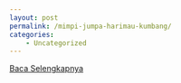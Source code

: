 ```yaml
---
layout: post
permalink: /mimpi-jumpa-harimau-kumbang/
categories:
    - Uncategorized
---
```


[Baca Selengkapnya](/06)